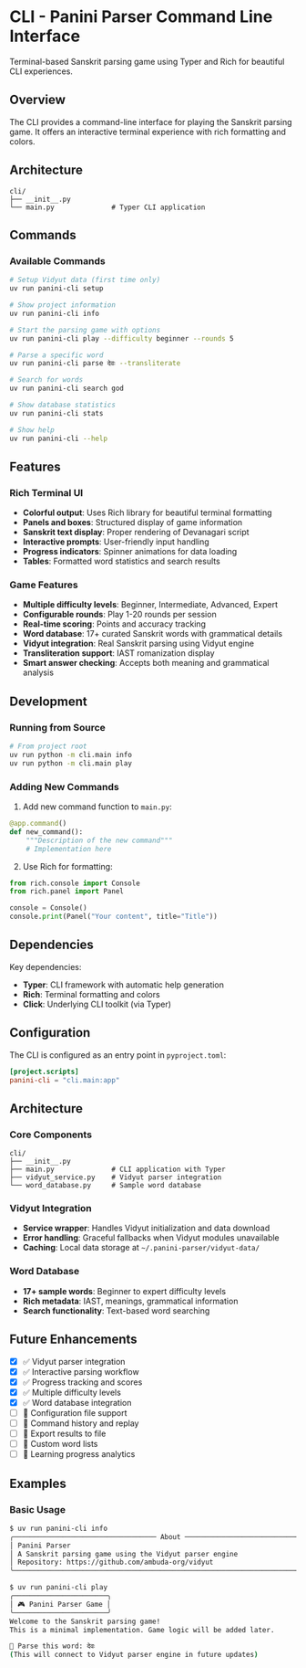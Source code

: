 # CLI - Panini Parser Command Line Interface

Terminal-based Sanskrit parsing game using Typer and Rich for beautiful CLI experiences.

## Overview

The CLI provides a command-line interface for playing the Sanskrit parsing game. It offers an interactive terminal experience with rich formatting and colors.

## Architecture

```
cli/
├── __init__.py
└── main.py              # Typer CLI application
```

## Commands

### Available Commands

```bash
# Setup Vidyut data (first time only)
uv run panini-cli setup

# Show project information
uv run panini-cli info

# Start the parsing game with options
uv run panini-cli play --difficulty beginner --rounds 5

# Parse a specific word
uv run panini-cli parse देवः --transliterate

# Search for words
uv run panini-cli search god

# Show database statistics
uv run panini-cli stats

# Show help
uv run panini-cli --help
```

## Features

### Rich Terminal UI
- **Colorful output**: Uses Rich library for beautiful terminal formatting
- **Panels and boxes**: Structured display of game information
- **Sanskrit text display**: Proper rendering of Devanagari script
- **Interactive prompts**: User-friendly input handling
- **Progress indicators**: Spinner animations for data loading
- **Tables**: Formatted word statistics and search results

### Game Features
- **Multiple difficulty levels**: Beginner, Intermediate, Advanced, Expert
- **Configurable rounds**: Play 1-20 rounds per session
- **Real-time scoring**: Points and accuracy tracking
- **Word database**: 17+ curated Sanskrit words with grammatical details
- **Vidyut integration**: Real Sanskrit parsing using Vidyut engine
- **Transliteration support**: IAST romanization display
- **Smart answer checking**: Accepts both meaning and grammatical analysis

## Development

### Running from Source
```bash
# From project root
uv run python -m cli.main info
uv run python -m cli.main play
```

### Adding New Commands

1. Add new command function to `main.py`:
```python
@app.command()
def new_command():
    """Description of the new command"""
    # Implementation here
```

2. Use Rich for formatting:
```python
from rich.console import Console
from rich.panel import Panel

console = Console()
console.print(Panel("Your content", title="Title"))
```

## Dependencies

Key dependencies:
- **Typer**: CLI framework with automatic help generation
- **Rich**: Terminal formatting and colors
- **Click**: Underlying CLI toolkit (via Typer)

## Configuration

The CLI is configured as an entry point in `pyproject.toml`:
```toml
[project.scripts]
panini-cli = "cli.main:app"
```

## Architecture

### Core Components

```
cli/
├── __init__.py
├── main.py              # CLI application with Typer
├── vidyut_service.py    # Vidyut parser integration
└── word_database.py     # Sample word database
```

### Vidyut Integration
- **Service wrapper**: Handles Vidyut initialization and data download
- **Error handling**: Graceful fallbacks when Vidyut modules unavailable
- **Caching**: Local data storage at `~/.panini-parser/vidyut-data/`

### Word Database
- **17+ sample words**: Beginner to expert difficulty levels
- **Rich metadata**: IAST, meanings, grammatical information
- **Search functionality**: Text-based word searching

## Future Enhancements

- [x] ✅ Vidyut parser integration
- [x] ✅ Interactive parsing workflow  
- [x] ✅ Progress tracking and scores
- [x] ✅ Multiple difficulty levels
- [x] ✅ Word database integration
- [ ] 🔄 Configuration file support
- [ ] 🔄 Command history and replay
- [ ] 🔄 Export results to file
- [ ] 🔄 Custom word lists
- [ ] 🔄 Learning progress analytics

## Examples

### Basic Usage
```bash
$ uv run panini-cli info
╭─────────────────────────────────── About ────────────────────────────────────╮
│ Panini Parser                                                                │
│ A Sanskrit parsing game using the Vidyut parser engine                       │
│ Repository: https://github.com/ambuda-org/vidyut                             │
╰──────────────────────────────────────────────────────────────────────────────╯
```

```bash
$ uv run panini-cli play
╭───────────────────────╮
│ 🎮 Panini Parser Game │
╰───────────────────────╯
Welcome to the Sanskrit parsing game!
This is a minimal implementation. Game logic will be added later.

📝 Parse this word: देवः
(This will connect to Vidyut parser engine in future updates)
```